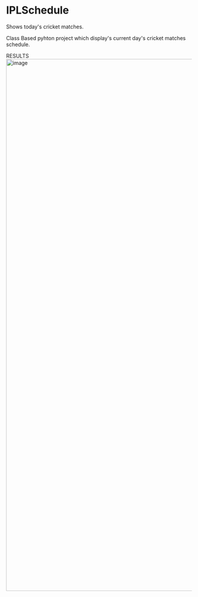 # IPLSchedule
Shows today's cricket matches.

Class Based pyhton project which display's current day's cricket matches schedule.


RESULTS<img width="1440" alt="image" src="https://user-images.githubusercontent.com/24625952/227760583-67de2ce0-f6ce-4143-8de3-1828b4494962.png">


